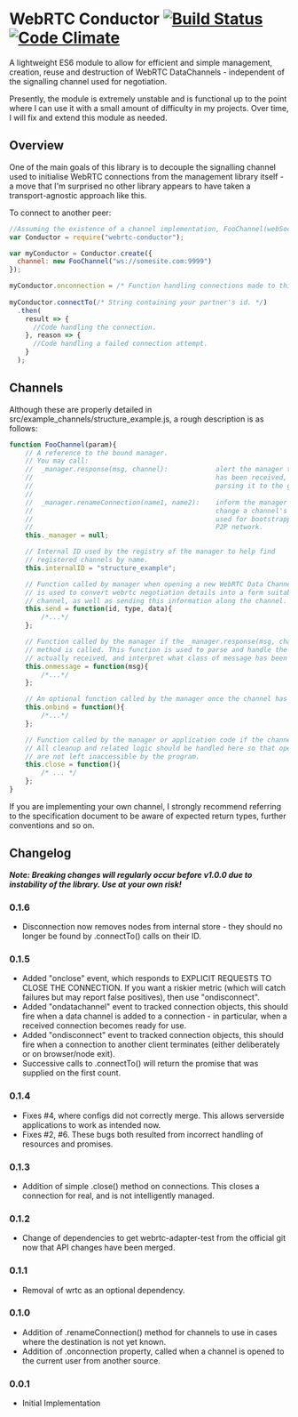 # WebRTC Conductor [![Build Status](https://travis-ci.org/FelixMcFelix/webrtc-conductor.svg)](https://travis-ci.org/FelixMcFelix/webrtc-conductor) [![Code Climate](https://codeclimate.com/github/FelixMcFelix/webrtc-conductor/badges/gpa.svg)](https://codeclimate.com/github/FelixMcFelix/webrtc-conductor)
A lightweight ES6 module to allow for efficient and simple management, creation, reuse and destruction of WebRTC DataChannels - independent of the signalling channel used for negotiation.

Presently, the module is extremely unstable and is functional up to the point where I can use it with a small amount of difficulty in my projects. Over time, I will fix and extend this module as needed.

## Overview
One of the main goals of this library is to decouple the signalling channel used to initialise WebRTC connections from the management library itself - a move that I'm surprised no other library appears to have taken a transport-agnostic approach like this.

To connect to another peer:
```javascript
//Assuming the existence of a channel implementation, FooChannel(webSocketAddr){...}
var Conductor = require("webrtc-conductor");

var myConductor = Conductor.create({
  channel: new FooChannel("ws://somesite.com:9999")
});

myConductor.onconnection = /* Function handling connections made to this system. */;
 
myConductor.connectTo(/* String containing your partner's id. */)
  .then(
    result => {
      //Code handling the connection.
    }, reason => {
      //Code handling a failed connection attempt.
    }
  );
```

## Channels
Although these are properly detailed in src/example_channels/structure_example.js, a rough description is as follows:

```javascript
function FooChannel(param){
	// A reference to the bound manager.
	// You may call:
	//	_manager.response(msg, channel):			alert the manager that a response 
	//												has been received, and delegate
	//												parsing it to the given channel.
	//
	//	_manager.renameConnection(name1, name2):	inform the manager that it must
	//												change a channel's name - typically
	//												used for bootstrapping into a
	//												P2P network.
	this._manager = null;

	// Internal ID used by the registry of the manager to help find
	// registered channels by name.
	this.internalID = "structure_example";

	// Function called by manager when opening a new WebRTC Data Channel. This function
	// is used to convert webrtc negotiation details into a form suitable for the
	// channel, as well as sending this information along the channel.
	this.send = function(id, type, data){
		/*...*/
	};

	// Function called by the manager if the _manager.response(msg, channel)
	// method is called. This function is used to parse and handle the data
	// actually received, and interpret what class of message has been received.
	this.onmessage = function(msg){
		/*...*/
	};

	// An optional function called by the manager once the channel has been bound to it.
	this.onbind = function(){
		/*...*/
	};

	// Function called by the manager or application code if the channel must be closed.
	// All cleanup and related logic should be handled here so that open connections
	// are not left inaccessible by the program.
	this.close = function(){
		/* ... */
	};
}
```

If you are implementing your own channel, I strongly recommend referring to the specification document to be aware of expected return
types, further conventions and so on.

## Changelog

***Note: Breaking changes will regularly occur before v1.0.0 due to instability of the library. Use at your own risk!***

### 0.1.6
* Disconnection now removes nodes from internal store - they should no longer be found by .connectTo() calls on their ID.

### 0.1.5
* Added "onclose" event, which responds to EXPLICIT REQUESTS TO CLOSE THE CONNECTION. If you want a riskier metric (which will catch failures but may report false positives), then use "ondisconnect".
* Added "ondatachannel" event to tracked connection objects, this should fire when a data channel is added to a connection - in particular, when a received connection becomes ready for use.
* Added "ondisconnect" event to tracked connection objects, this should fire when a connection to another client terminates (either deliberately or on browser/node exit).
* Successive calls to .connectTo() will return the promise that was supplied on the first count.

### 0.1.4
* Fixes #4, where configs did not correctly merge. This allows serverside applications to work as intended now.
* Fixes #2, #6. These bugs both resulted from incorrect handling of resources and promises.

### 0.1.3
* Addition of simple .close() method on connections. This closes a connection for real, and is not intelligently managed.

### 0.1.2
* Change of dependencies to get webrtc-adapter-test from the official git now that API changes have been merged.

### 0.1.1
* Removal of wrtc as an optional dependency.

### 0.1.0
* Addition of .renameConnection() method for channels to use in cases where the destination is not yet known.
* Addition of .onconnection property, called when a channel is opened to the current user from another source.

### 0.0.1
* Initial Implementation